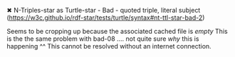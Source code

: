 ✖ N-Triples-star as Turtle-star - Bad - quoted triple, literal subject (https://w3c.github.io/rdf-star/tests/turtle/syntax#nt-ttl-star-bad-2)

Seems to be cropping up because the associated cached file is *empty*
This is the the same problem with bad-08 .... not quite sure *why* this is happening
^^ This cannot be resolved without an internet connection.
